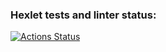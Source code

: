 ### Hexlet tests and linter status:
[![Actions Status](https://github.com/liz4chernyshova/frontend-project-44/actions/workflows/hexlet-check.yml/badge.svg)](https://github.com/liz4chernyshova/frontend-project-44/actions)